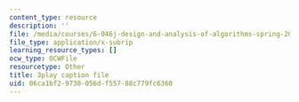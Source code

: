 ```yaml
---
content_type: resource
description: ''
file: /media/courses/6-046j-design-and-analysis-of-algorithms-spring-2015/06ca1bf29738056df55788c779fc6360_VYZGlgzr_As.srt
file_type: application/x-subrip
learning_resource_types: []
ocw_type: OCWFile
resourcetype: Other
title: 3play caption file
uid: 06ca1bf2-9738-056d-f557-88c779fc6360
---
```


